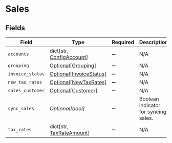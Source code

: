 # Sales


## Fields

| Field                                                            | Type                                                             | Required                                                         | Description                                                      |
| ---------------------------------------------------------------- | ---------------------------------------------------------------- | ---------------------------------------------------------------- | ---------------------------------------------------------------- |
| `accounts`                                                       | dict[str, [ConfigAccount](../../models/shared/configaccount.md)] | :heavy_minus_sign:                                               | N/A                                                              |
| `grouping`                                                       | [Optional[Grouping]](../../models/shared/grouping.md)            | :heavy_minus_sign:                                               | N/A                                                              |
| `invoice_status`                                                 | [Optional[InvoiceStatus]](../../models/shared/invoicestatus.md)  | :heavy_minus_sign:                                               | N/A                                                              |
| `new_tax_rates`                                                  | [Optional[NewTaxRates]](../../models/shared/newtaxrates.md)      | :heavy_minus_sign:                                               | N/A                                                              |
| `sales_customer`                                                 | [Optional[Customer]](../../models/shared/customer.md)            | :heavy_minus_sign:                                               | N/A                                                              |
| `sync_sales`                                                     | *Optional[bool]*                                                 | :heavy_minus_sign:                                               | Boolean indicator for syncing sales.                             |
| `tax_rates`                                                      | dict[str, [TaxRateAmount](../../models/shared/taxrateamount.md)] | :heavy_minus_sign:                                               | N/A                                                              |